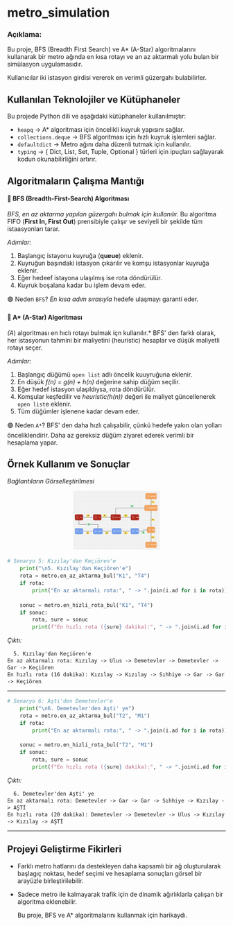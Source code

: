 # metro_simulation

### Açıklama:
Bu proje, BFS (Breadth First Search) ve A* (A-Star) algoritmalarını kullanarak bir metro ağında en kısa rotayı ve an az aktarmalı yolu bulan bir simülasyon uygulamasıdır.

Kullanıcılar iki istasyon girdisi vererek en verimli güzergahı bulabilirler.



## Kullanılan Teknolojiler ve Kütüphaneler

Bu projede Python dili ve aşağıdaki kütüphaneler kullanılmıştır:

  * `heapq` -> A* algoritması için öncelikli kuyruk yapısını sağlar.
  * `collections.deque` -> BFS algoritması için hızlı kuyruk işlemleri sağlar.
  * `defaultdict` -> Metro ağını daha düzenli tutmak için kullanılır.
  * `typing` -> { Dict, List, Set, Tuple, Optional } türleri için ipuçları sağlayarak kodun okunabilirliğini artırır.


## Algoritmaların Çalışma Mantığı 


#### 🔶 BFS (Breadth-First-Search) Algoritması
*BFS, en az aktarma yapılan güzergahı bulmak için kullanılır.*
Bu algoritma FIFO (**First In, First Out**) prensibiyle çalışır ve seviyeli bir şekilde tüm istaasyonları tarar.

*Adımlar:*
  1. Başlangıç istayonu kuyruğa (**queue**) eklenir.
  2. Kuyruğun başındaki istasyon çıkarılır ve komşu istasyonlar kuyruğa eklenir.
  3. Eğer hedeef istayona ulaşılmış ise rota döndürülür.
  4. Kuyruk boşalana kadar bu işlem devam eder.
    
🟢 Neden `BFS`? *En kısa adım sırasıyla* hedefe ulaşmayı garanti eder.


#### 🔶 A* (A-Star) Algoritması
*(A*) algoritması en hıclı rotayı bulmak içn kullanılır.*
BFS' den farklı olarak, her istasyonun tahmini bir maliyetini (heuristic) hesaplar ve düşük maliyetli rotayı seçer.

*Adımlar:*
  1. Başlangıç düğümü `open list` adlı öncelik kuuyruğuna eklenir.
  2. En düşük *f(n) = g(n) + h(n)* değerine sahip düğüm seçilir.
  3. Eğer hedef istasyon ulaşıldıysa, rota döndürülür.
  4. Komşular keşfedilir ve *heuristic(h(n))* değeri ile maliyet güncellenerek `open list`e eklenir.
  5. Tüm düğümler işlenene kadar devam eder.

🟢 Neden `A*`? BFS' den daha hızlı çalışabilir, çünkü hedefe yakın olan yolları önceliklendirir. Daha az gereksiz düğüm ziyaret ederek verimli bir hesaplama yapar.


## Örnek Kullanım ve Sonuçlar


*Bağlantıların Görselleştirilmesi*

<p align="center">
  <img src="assets/metro_sim_graph.png" width="200">
</p>



```python
# Senaryo 5: Kızılay'dan Keçiören'e
    print("\n5. Kızılay'dan Keçiören'e")
    rota = metro.en_az_aktarma_bul("K1", "T4")
    if rota:
        print("En az aktarmalı rota:", " -> ".join(i.ad for i in rota))
    
    sonuc = metro.en_hizli_rota_bul("K1", "T4")
    if sonuc:
        rota, sure = sonuc
        print(f"En hızlı rota ({sure} dakika):", " -> ".join(i.ad for i in rota))
```

*Çıktı:*
```
  5. Kızılay'dan Keçiören'e
En az aktarmalı rota: Kızılay -> Ulus -> Demetevler -> Demetevler -> Gar -> Keçiören
En hızlı rota (16 dakika): Kızılay -> Kızılay -> Sıhhiye -> Gar -> Gar -> Keçiören
```

---


```python
# Senaryo 6: Aşti'den Demetevler'e
    print("\n6. Demetevler'den Aşti' ye")
    rota = metro.en_az_aktarma_bul("T2", "M1")
    if rota:
        print("En az aktarmalı rota:", " -> ".join(i.ad for i in rota))
    
    sonuc = metro.en_hizli_rota_bul("T2", "M1")
    if sonuc:
        rota, sure = sonuc
        print(f"En hızlı rota ({sure} dakika):", " -> ".join(i.ad for i in rota)) 
```

*Çıktı:*
```
  6. Demetevler'den Aşti' ye
En az aktarmalı rota: Demetevler -> Gar -> Gar -> Sıhhiye -> Kızılay -> AŞTİ
En hızlı rota (20 dakika): Demetevler -> Demetevler -> Ulus -> Kızılay -> Kızılay -> AŞTİ
```

---


## Projeyi Geliştirme Fikirleri

* Farklı metro hatlarını da destekleyen daha kapsamlı bir ağ oluşturularak başlagıç noktası, hedef seçimi ve hesaplama sonuçları görsel bir arayüzle birleştirilebilir.

* Sadece metro ile kalmayarak trafik için de dinamik ağırlıklarla çalışan bir algoritma eklenebilir.


  Bu proje, BFS ve A* algoritmalarını kullanmak için harikaydı.